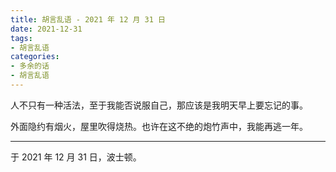 ```yaml
---
title: 胡言乱语 - 2021 年 12 月 31 日
date: 2021-12-31
tags:
- 胡言乱语
categories:
- 多余的话
- 胡言乱语
---
```


人不只有一种活法，至于我能否说服自己，那应该是我明天早上要忘记的事。

外面隐约有烟火，屋里吹得烧热。也许在这不绝的炮竹声中，我能再逃一年。

------

于 2021 年 12 月 31 日，波士顿。
